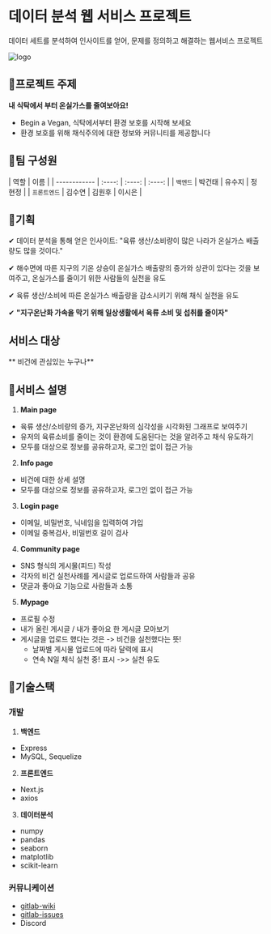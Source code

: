 # 데이터 분석 웹 서비스 프로젝트
데이터 세트를 분석하여 인사이트를 얻어, 문제를 정의하고 해결하는 웹서비스 프로젝트

![logo](/uploads/8ab8193d2edbac6f5015850437fb10c5/logo.png)

## 🌿프로젝트 주제
**내 식탁에서 부터 온실가스를 줄여보아요!**
- Begin a Vegan, 식탁에서부터 환경 보호를 시작해 보세요
- 환경 보호를 위해 채식주의에 대한 정보와 커뮤니티를 제공합니다

## 🌿팀 구성원

| 역할         |        이름              |
| ------------ | :----: | :----: | :----: |
| `백엔드`     | 박건태 | 유수지 | 정현정 |
| `프론트엔드` | 김수연 | 김원후 | 이시은 |

## 🌿기획
✔ 데이터 분석을 통해 얻은 인사이트: "육류 생산/소비량이 많은 나라가 온실가스 배출량도 많을 것이다."

✔ 해수면에 따른 지구의 기온 상승이 온실가스 배출량의 증가와 상관이 있다는 것을  보여주고, 온실가스를 줄이기 위한 사람들의 실천을 유도

✔ 육류 생산/소비에 따른 온실가스 배출량을 감소시키기 위해 채식 실천을 유도

✔ **"지구온난화 가속을 막기 위해 일상생활에서 육류 소비 및 섭취를 줄이자"**

## 서비스 대상
** 비건에 관심있는 누구나**

## 🌿서비스 설명
1. **Main page**
- 육류 생산/소비량의 증가, 지구온난화의 심각성을 시각화된 그래프로 보여주기
- 유저의 육류소비를 줄이는 것이 환경에 도움된다는 것을 알려주고 채식 유도하기
- 모두를 대상으로 정보를 공유하고자, 로그인 없이 접근 가능

2. **Info page**
- 비건에 대한 상세 설명
- 모두를 대상으로 정보를 공유하고자, 로그인 없이 접근 가능

3. **Login page**
- 이메일, 비밀번호, 닉네임을 입력하여 가입
- 이메일 중복검사, 비밀번호 길이 검사

4. **Community page**
- SNS 형식의 게시물(피드) 작성
- 각자의 비건 실천사례를 게시글로 업로드하여 사람들과 공유
- 댓글과 좋아요 기능으로 사람들과 소통

5. **Mypage**
- 프로필 수정
- 내가 올린 게시글 / 내가 좋아요 한 게시글 모아보기
- 게시글을 업로드 했다는 것은 -> 비건을 실천했다는 뜻!
    - 날짜별 게시물 업로드에 따라 달력에 표시
    - 연속 N일 채식 실천 중! 표시
    ->> 실천 유도

## 🌿기술스택

### 개발
1. **백엔드**

- Express
- MySQL, Sequelize

2. **프론트엔드**

- Next.js
- axios

3. **데이터분석**

- numpy
- pandas
- seaborn
- matplotlib
- scikit-learn

### 커뮤니케이션
- [gitlab-wiki](https://kdt-gitlab.elice.io/ai_track/class_04/data_project/team17/data-project-17/-/wikis/pages)
- [gitlab-issues](https://kdt-gitlab.elice.io/ai_track/class_04/data_project/team17/data-project-17/-/issues?scope=all&utf8=%E2%9C%93&state=all)
- Discord
